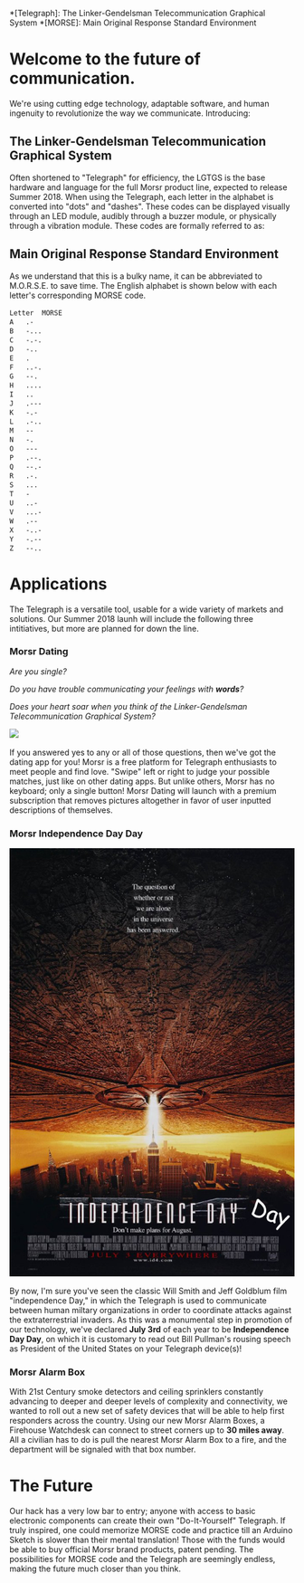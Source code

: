 *[Telegraph]: The Linker-Gendelsman Telecommunication Graphical System
*[MORSE]: Main Original Response Standard Environment

# Welcome to the future of communication.

We're using cutting edge technology, adaptable software, and human ingenuity to revolutionize the way we communicate. Introducing:

## The Linker-Gendelsman Telecommunication Graphical System

Often shortened to "Telegraph" for efficiency, the LGTGS is the base hardware and language for the full Morsr product line, expected to release Summer 2018. When using the Telegraph, each letter in the alphabet is converted into "dots" and "dashes". These codes can be displayed visually through an LED module, audibly through a buzzer module, or physically through a vibration module. These codes are formally referred to as: 

## Main Original Response Standard Environment

As we understand that this is a bulky name, it can be abbreviated to M.O.R.S.E. to save time. The English alphabet is shown below with each letter's corresponding MORSE code.

~~~~
Letter 	MORSE
A 	.-
B 	-...
C 	-.-.
D 	-..
E 	.
F 	..-.
G 	--.
H 	....
I 	..
J 	.---
K 	-.-
L 	.-..
M 	--
N 	-.
O 	---
P 	.--.
Q 	--.-
R 	.-.
S 	...
T 	-
U 	..-
V 	...-
W 	.--
X 	-..-
Y 	-.--
Z 	--..
~~~~


# Applications

The Telegraph is a versatile tool, usable for a wide variety of markets and solutions. Our Summer 2018 launh will include the following three intitiatives, but more are planned for down the line.

### Morsr Dating

_Are you single?_

_Do you have trouble communicating your feelings with **words**?_

_Does your heart soar when you think of the Linker-Gendelsman Telecommunication Graphical System?_

![](Graphics/PhoneMockupDating.png)

If you answered yes to any or all of those questions, then we've got the dating app for you! Morsr is a free platform for Telegraph enthusiasts to meet people and find love. "Swipe" left or right to judge your possible matches, just like on other dating apps. But unlike others, Morsr has no keyboard; only a single button! Morsr Dating will launch with a premium subscription that removes pictures altogether in favor of user inputted descriptions of themselves.

### Morsr Independence Day Day

![](Graphics/IndepDay.jpg)

By now, I'm sure you've seen the classic Will Smith and Jeff Goldblum film "independence Day," in which the Telegraph is used to communicate between human miltary organizations in order to coordinate attacks against the extraterrestrial invaders. As this was a monumental step in promotion of our technology, we've declared **July 3rd** of each year to be **Independence Day Day**, on which it is customary to read out Bill Pullman's rousing speech as President of the United States on your Telegraph device(s)!

### Morsr Alarm Box

With 21st Century smoke detectors and ceiling sprinklers constantly advancing to deeper and deeper levels of complexity and connectivity, we wanted to roll out a new set of safety devices that will be able to help first responders across the country. Using our new Morsr Alarm Boxes, a Firehouse Watchdesk can connect to street corners up to **30 miles away**. All a civilian has to do is pull the nearest Morsr Alarm Box to a fire, and the department will be signaled with that box number.

# The Future

Our hack has a very low bar to entry; anyone with access to basic electronic components can create their own "Do-It-Yourself" Telegraph. If truly inspired, one could memorize MORSE code and practice till an Arduino Sketch is slower than their mental translation! Those with the funds would be able to buy official Morsr brand products, patent pending. The possibilities for MORSE code and the Telegraph are seemingly endless, making the future much closer than you think.
